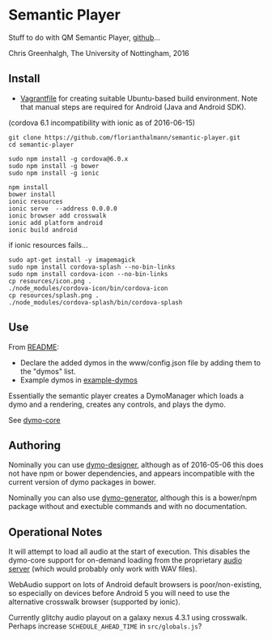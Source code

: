 # Semantic Player

Stuff to do with QM Semantic Player, [github](https://github.com/florianthalmann/semantic-player)...

Chris Greenhalgh, The University of Nottingham, 2016

## Install

- [Vagrantfile](Vagrantfile) for creating suitable Ubuntu-based build environment. Note that manual steps are required for Android (Java and Android SDK).

(cordova 6.1 incompatibility with ionic as of 2016-06-15)

```
git clone https://github.com/florianthalmann/semantic-player.git
cd semantic-player

sudo npm install -g cordova@6.0.x
sudo npm install -g bower
sudo npm install -g ionic

npm install
bower install
ionic resources
ionic serve  --address 0.0.0.0
ionic browser add crosswalk
ionic add platform android
ionic build android
```
if ionic resources fails...
```
sudo apt-get install -y imagemagick
sudo npm install cordova-splash --no-bin-links
sudo npm install cordova-icon --no-bin-links
cp resources/icon.png .
./node_modules/cordova-icon/bin/cordova-icon
cp resources/splash.png .
./node_modules/cordova-splash/bin/cordova-splash
 ```


## Use

From [README](https://github.com/cgreenhalgh/semantic-player/blob/master/README.md):
-	Declare the added dymos in the www/config.json file by adding them to the "dymos" list.
-	Example dymos in [example-dymos](https://github.com/florianthalmann/example-dymos.git)

Essentially the semantic player creates a DymoManager which loads a dymo and a rendering, creates any controls, and plays the dymo.

See [dymo-core](../dymo-core/README.md)

## Authoring

Nominally you can use [dymo-designer](https://github.com/florianthalmann/dymo-designer.git), although as of 2016-05-06 this does not have npm or bower dependencies, and appears incompatible with the current version of dymo packages in bower.

Nominally you can also use [dymo-generator](https://github.com/florianthalmann/dymo-generator), although this is a bower/npm package without and exectuble commands and with no documentation.

## Operational Notes

It will attempt to load all audio at the start of execution. This disables the dymo-core support for on-demand loading from the proprietary [audio server](https://github.com/florianthalmann/audio-server) (which would probably only work with WAV files).

WebAudio support on lots of Android default browsers is poor/non-existing, so especially on devices before Android 5 you will need to use the alternative crosswalk browser (supported by ionic).

Currently glitchy audio playout on a galaxy nexus 4.3.1 using crosswalk. Perhaps increase `SCHEDULE_AHEAD_TIME` in `src/globals.js`?